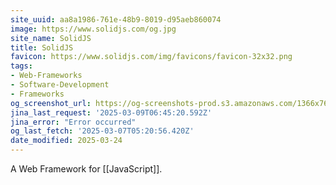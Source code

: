 ```yaml
---
site_uuid: aa8a1986-761e-48b9-8019-d95aeb860074
image: https://www.solidjs.com/og.jpg
site_name: SolidJS
title: SolidJS
favicon: https://www.solidjs.com/img/favicons/favicon-32x32.png
tags:
- Web-Frameworks
- Software-Development
- Frameworks
og_screenshot_url: https://og-screenshots-prod.s3.amazonaws.com/1366x768/80/false/37d53582a4adedbafc216018a192fbc42753525a6cf9b16d89251f5b08f3a9f9.jpeg
jina_last_request: '2025-03-09T06:45:20.592Z'
jina_error: "Error occurred"
og_last_fetch: '2025-03-07T05:20:56.420Z'
date_modified: 2025-03-24
---
```





A Web Framework for [[JavaScript]].
